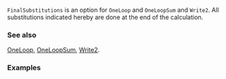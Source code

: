 `FinalSubstitutions` is an option for `OneLoop` and `OneLoopSum` and `Write2`. All substitutions indicated hereby are done at the end of the calculation.

### See also

[OneLoop](OneLoop), [OneLoopSum](OneLoopSum), [Write2](Write2).

### Examples